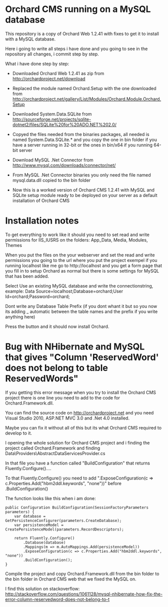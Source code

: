 # Orchard CMS running on a MySQL database

This repository is a copy of Orchard Web 1.2.41 with fixes to get it to install with a MySQL database.

Here i going to write all steps i have done and you going to see in the repository all changes, i commit step by step. 

What i have done step by step:

* Downloaded Orchard Web 1.2.41 as zip from http://orchardproject.net/download

* Replaced the module named Orchard.Setup with the one downloaded from http://orchardproject.net/gallery/List/Modules/Orchard.Module.Orchard.Setup

* Downloaded System.Data.SQLite from http://sourceforge.net/projects/sqlite-dotnet2/files/SQLite%20for%20ADO.NET%202.0/

* Copyed the files needed from the binaries packages, all needed is named System.Data.SQLite.* and you copy the one in bin folder if you have a server running in 32-bit or the ones in bin/x64 if you running 64-bit server

* Download MySQL .Net Connector from http://www.mysql.com/downloads/connector/net/

* From MySQL .Net Connector binaries you only need the file named mysql.data.dll copied to the bin folder

* Now this is a worked version of Orchard CMS 1.2.41 with MySQL and SQLite setup module ready to be deployed on your server as a default installation of Orchard CMS

# Installation notes

To get everything to work like it should you need to set read and write permissions for IIS_IUSRS on the folders: App_Data, Media, Modules, Themes

When you put the files on the your webserver and set the read and write permissions you going to the url where you put the project exempel if you running localhost like me go to http://localhost and you get a form page that you fill in to setup Orchard as normal but there is some settings for MySQL that has been added.

Select Use an existing MySQL database and write the connectionstring, example: Data Source=localhost;Database=orchard;User Id=orchard;Password=orchard;

Dont write any Database Table Prefix (if you dont whant it but so you now its adding _ automatic between the table names and the prefix if you write anything here)

Press the button and it should now install Orchard.

# Bug with NHibernate and MySQL that gives "Column 'ReservedWord' does not belong to table ReservedWords"

If you getting this error message when you try to install the Orchard CMS project there is one line you need to add to the code for Orchard.Framework.dll.

You can find the source code on http://orchardproject.net and you need Visual Studio 2010, ASP.NET MVC 3.0 and .Net 4.0 installed.

Maybe you can fix it without all of this but its what Orchard CMS required to develop to it.

I opening the whole solution for Orchard CMS project and i finding the project called Orchard.Framework and finding Data\Providers\AbstractDataServicesProvider.cs

In that file you have a function called "BuildConfiguration" that returns Fluently.Configure()....

To that Fluently.Configure() you need to add ".ExposeConfiguration(c => c.Properties.Add("hbm2ddl.keywords", "none"))" before .BuildConfiguration()

The function looks like this when i am done:

	public Configuration BuildConfiguration(SessionFactoryParameters parameters) {
		var database = GetPersistenceConfigurer(parameters.CreateDatabase);
		var persistenceModel = CreatePersistenceModel(parameters.RecordDescriptors);

		return Fluently.Configure()
			.Database(database)
			.Mappings(m => m.AutoMappings.Add(persistenceModel))
			.ExposeConfiguration(c => c.Properties.Add("hbm2ddl.keywords", "none"))
			.BuildConfiguration();
	}
	
Compile the project and copy Orchard.Framework.dll from the bin folder to the bin folder in Orchard CMS web that we fixed the MySQL on.

I find this solution on stackoverflow: http://stackoverflow.com/questions/1061128/mysql-nhibernate-how-fix-the-error-column-reservedword-does-not-belong-to-t

